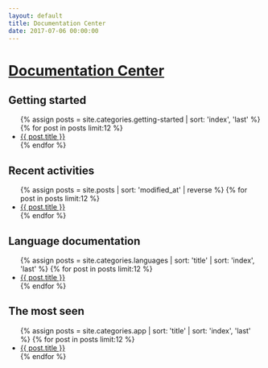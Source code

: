 ```yaml
---
layout: default
title: Documentation Center
date: 2017-07-06 00:00:00
---
```


<h1 class="doc-center">
  <a href="/">Documentation Center </a>
  <a href="/feed.xml" >
    <i class="fa fa-rss side-bar-rss"></i>
  </a>
</h1>

<div class="container">
  <div class="row">
    <div class="col-xs-6 col-sm-4">
      <div class="card">
        <div class="card-block">
          <h2 class="card-title">Getting started</h2>
          <p class="card-text">
            <ul class="list-unstyled">
              {% assign posts = site.categories.getting-started | sort: 'index', 'last' %}
              {% for post in posts limit:12 %}
                <li>
                  <a href="{{ post.url }}">{{ post.title }}</a>
                </li>
              {% endfor %}
            </ul>
          </p>
        </div>
      </div>
    </div>
    <div class="col-xs-6 col-sm-4">
      <div class="card">
        <div class="card-block">
          <h2 class="card-title">Recent activities</h2>
          <p class="card-text">
            <ul class="list-unstyled">
              {% assign posts = site.posts | sort: 'modified_at' | reverse %}
              {% for post in posts limit:12 %}
                <li>
                  <a href="{{ post.url }}">{{ post.title }}</a>
                </li>
              {% endfor %}
            </ul>
          </p>
        </div>
      </div>
    </div>
  </div>
</div>

<div class="container">
  <div class="row">
    <div class="col-xs-6 col-sm-4">
      <div class="card">
        <div class="card-block">
          <h2 class="card-title">Language documentation</h2>
          <p class="card-text">
            <ul class="list-unstyled">
              {% assign posts = site.categories.languages | sort: 'title' | sort: 'index', 'last' %}
              {% for post in posts limit:12 %}
                <li>
                  <a href="{{ post.url }}">{{ post.title }}</a>
                </li>
              {% endfor %}
            </ul>
          </p>
        </div>
      </div>
    </div>
    <div class="col-xs-6 col-sm-4">
      <div class="card">
        <div class="card-block">
          <h2 class="card-title">The most seen</h2>
          <p class="card-text">
            <ul class="list-unstyled">
              {% assign posts = site.categories.app | sort: 'title' | sort: 'index', 'last' %}
              {% for post in posts limit:12 %}
                <li>
                  <a href="{{ post.url }}">{{ post.title }}</a>
                </li>
              {% endfor %}
            </ul>
          </p>
        </div>
      </div>
    </div>
  </div>
</div>
